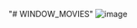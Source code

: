 "# WINDOW_MOVIES" 
![image](https://github.com/TrinhLongVu/WINDOW_MOVIES/assets/101052923/2e2b982e-5c4d-411e-b388-6a667f6500a3)